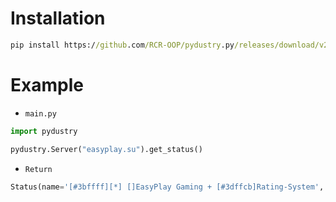 # Installation
```cmd
pip install https://github.com/RCR-OOP/pydustry.py/releases/download/v2.0/pydustry.py-2.0_release-py3-none-any.whl
```

# Example
- `main.py`
```python
import pydustry

pydustry.Server("easyplay.su").get_status()
```

- `Return`
```python
Status(name='[#3bffff][*] []EasyPlay Gaming + [#3dffcb]Rating-System', map='EasyPlay.HUB', players=56, wave=1, version=126, vertype='official', ping=35)
```
